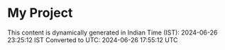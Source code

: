 # My Project

This content is dynamically generated in Indian Time (IST): 2024-06-26 23:25:12 IST
Converted to UTC: 2024-06-26 17:55:12 UTC
